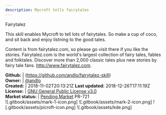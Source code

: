 ```yaml
---
description: Mycroft tells fairytales
---
```

Fairytalez

This skill enables Mycroft to tell lots of fairytales. So make a cup of coco, and sit back and enjoy listning to the good tales.

Content is from fairytalez.com, so please go visit there if you like the stories.
Fairytalez.com is the world's largest collection of fairy tales, fables and folktales. Discover more than 2,000 classic tales plus new stories by fairy tale fans.
http://www.fairytalez.com.

**Github:** | (https://github.com/andlo/fairytalez-skill)  
**Owner:** | [@andlo](https://github.com/andlo)  
**Created:** | 2018-11-02T20:13:21Z  **Last updated:** 2018-12-26T17:11:19Z  
**License:** | [GNU General Public License v3.0](https://api.github.com/licenses/gpl-3.0)  
**Market status:** | [Pending Market](https://market.mycroft.ai/skill/) PR-721  
 ![.gitbook/assets/mark-1-icon.png]  ![.gitbook/assets/mark-2-icon.png]  ![.gitbook/assets/picroft-icon.png]  ![.gitbook/assets/kde.png]  
